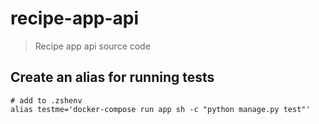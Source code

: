 # recipe-app-api

> Recipe app api source code

## Create an alias for running tests

```shell
# add to .zshenv
alias testme='docker-compose run app sh -c "python manage.py test"'
```
